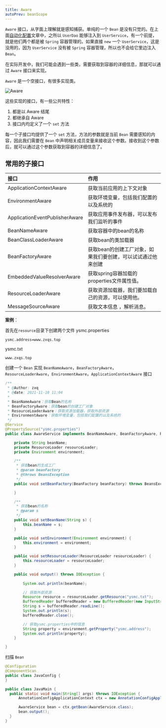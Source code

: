 ```yaml
---
title: Aware
autoPrev: beanScope
---
```


`Aware` 接口，从字面上理解就是感知捕获。单纯的一个 `Bean` 是没有只觉的。在上面[自动化配置](./authConfigure.html#对象注入)文章中，之所以 `UserDao` 能够注入到 `UserService`，有一个前提，就是他们两个都是被 `Spring` 容器管理的。如果直接 `new` 一个 `UserService`，这是没用的，因为 `UserService` 没有被 `Spring` 容器管理，所以也不会给它里边注入 `Bean`。

在实际开发中，我们可能会遇到一些类，需要获取到容器的详细信息，那就可以通过 `Aware` 接口来实现。

`Aware` 是一个空接口，有很多实现类。

![Aware](/public/blogImg/spring/Aware.png)

这些实现的接口，有一些公共特性：
1. 都是以 Aware 结尾
2. 都继承自 Aware
3. 接口内均定义了一个 `set` 方法

每一个子接口均提供了一个 `set` 方法，方法的参数就是当前 `Bean` 需要感知的内容，因此我们需要在 `Bean` 中声明相关成员变量来接收这个参数。接收到这个参数后，就可以通过这个参数获取到容器的详细信息了。

## 常用的子接口

|接口| 作用|
|:----|:------|
|ApplicationContextAware|	获取当前应用的上下文对象|
|EnvironmentAware|	获取环境变量，包括我们配置的以及系统的|
|ApplicationEventPublisherAware|	获取应用事件发布器，可以发布我们监听的事件|
|BeanNameAware	| 获取容器中的bean的名称|
|BeanClassLoaderAware |	获取bean的类加载器 |
|BeanFactoryAware |	获取bean的创建工厂对象，如果我们要创建，可以试试通过他来创建 |
|EmbeddedValueResolverAware |	获取spring容器加载的properties文件属性值。|
|ResourceLoaderAware	| 获取资源加载器，我们要加载自己的资源，可以使用他。|
|MessageSourceAware |	获取文本信息 ，解析消息。|

**案例**：

首先在`resource`目录下创建两个文件
ysmc.properties

```properties
ysmc.address=www.zxqs.top
```
ysmc.txt

```
www.zxqs.top
```

创建一个 `Bean` 实现 `BeanNameAware`，`BeanFactoryAware`，`ResourceLoaderAware`，`EnvironmentAware`，`ApplicationContextAware` 接口
```java
/**
 * @Author: zxq
 * @date: 2021-11-10 11:04
 *
 * BeanNameAware：获取Bean的名称
 * BeanFactoryAware：获取bean的创建工厂对象
 * ResourceLoaderAware：获取资源加载器，获取外部资源
 * EnvironmentAware：获取环境变量，包括我们配置的以及系统的
 */
@Service
@PropertySource("ysmc.properties")
public class AwareService implements BeanNameAware, BeanFactoryAware, ResourceLoaderAware, EnvironmentAware {

    private String beanName;
    private ResourceLoader resourceLoader;
    private Environment environment;

    /**
     * 获取bean的生成工厂
     * @param beanFactory
     * @throws BeansException
     */
    public void setBeanFactory(BeanFactory beanFactory) throws BeansException {

    }

    /**
     * 获取bean的名称
     * @param s
     */
    public void setBeanName(String s) {
        this.beanName = s;
    }

    public void setEnvironment(Environment environment) {
        this.environment = environment;
    }

    public void setResourceLoader(ResourceLoader resourceLoader) {
        this.resourceLoader = resourceLoader;
    }

    public void output() throws IOException {
        
        System.out.println(beanName);

        // 获取外部资源
        Resource resource = resourceLoader.getResource("ysmc.txt");
        BufferedReader bufferedReader = new BufferedReader(new InputStreamReader(resource.getInputStream()));
        String s = bufferedReader.readLine();
        System.out.println(s);
        bufferedReader.close();

        // 获取ysmc.properties中的信息
        String property = environment.getProperty("ysmc.address");
        System.out.println(property);
    }

}
```

扫描 `Bean`
```java
@Configuration
@ComponentScan
public class JavaConfig {
}
```

```java
public class JavaMain {
  public static void main(String[] args) throws IOException {
      AnnotationConfigApplicationContext ctx = new AnnotationConfigApplicationContext(JavaConfig.class);

      AwareService bean = ctx.getBean(AwareService.class);
      bean.output();
  }
}
```


